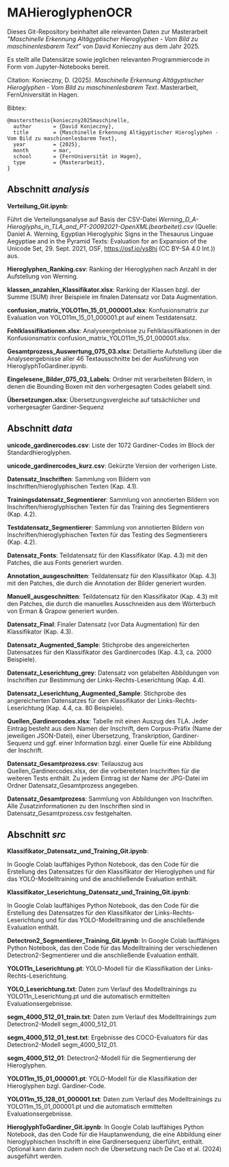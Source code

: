 # MAHieroglyphenOCR

Dieses Git-Repository beinhaltet alle relevanten Daten zur Masterarbeit *"Maschinelle Erkennung Altägyptischer Hieroglyphen - Vom Bild zu maschinenlesbarem Text"* von David Konieczny aus dem Jahr 2025.

Es stellt alle Datensätze sowie jeglichen relevanten Programmiercode in Form von Jupyter-Notebooks bereit.

Citation: 
Konieczny, D. (2025). *Maschinelle Erkennung Altägyptischer Hieroglyphen - Vom Bild zu maschinenlesbarem Text*. Masterarbeit, FernUniversität in Hagen.

Bibtex:
```
@mastersthesis{konieczny2025maschinelle,
  author       = {David Konieczny},
  title        = {Maschinelle Erkennung Altägyptischer Hieroglyphen - Vom Bild zu maschinenlesbarem Text},
  year         = {2025},
  month        = mar,
  school       = {FernUniversität in Hagen},
  type         = {Masterarbeit},
}
```

## Abschnitt *analysis*
**Verteilung_Git.ipynb**: 

Führt die Verteilungsanalyse auf Basis der CSV-Datei *Werning_D_A-Hieroglyphs_in_TLA_and_PT-20092021-OpenXML(bearbeitet).csv* (Quelle: Daniel A. Werning, Egyptian Hieroglyphic Signs in the Thesaurus Linguae Aegyptiae and in the Pyramid Texts: Evaluation for an Expansion of the Unicode Set, 29. Sept. 2021, OSF, https://osf.io/ys8hj (CC BY-SA 4.0 Int.)) aus.

**Hieroglyphen_Ranking.csv**: Ranking der Hieroglyphen nach Anzahl in der Aufstellung von Werning.

**klassen_anzahlen_Klassifikator.xlsx**: Ranking der Klassen bzgl. der Summe (SUM) ihrer Beispiele im finalen Datensatz vor Data Augmentation.

**confusion_matrix_YOLO11m_15_01_000001.xlsx**: Konfusionsmatrix zur Evaluation von YOLO11m_15_01_000001.pt auf einem Testdatensatz.

**Fehlklassifikationen.xlsx**: Analyseergebnisse zu Fehlklassifikationen in der Konfusionsmatrix confusion_matrix_YOLO11m_15_01_000001.xlsx.

**Gesamtprozess_Auswertung_075_03.xlsx**: Detaillierte Aufstellung über die Analyseergebnisse aller 46 Textausschnitte bei der Ausführung von HieroglyphToGardiner.ipynb.

**Eingelesene_Bilder_075_03_Labels**: Ordner mit verarbeiteten Bildern, in denen die Bounding Boxen mit den vorhergesagten Codes gelabelt sind.

**Übersetzungen.xlsx**: Übersetzungsvergleiche auf tatsächlicher und vorhergesagter Gardiner-Sequenz


## Abschnitt *data*
**unicode_gardinercodes.csv**: Liste der 1072 Gardiner-Codes im Block der Standardhieroglyphen.

**unicode_gardinercodes_kurz.csv**: Gekürzte Version der vorherigen Liste.

**Datensatz_Inschriften**: Sammlung von Bildern von Inschriften/hieroglyphischen Texten (Kap. 4.1).

**Trainingsdatensatz_Segmentierer**: Sammlung von annotierten Bildern von Inschriften/hieroglyphischen Texten für das Training des Segmentierers (Kap. 4.2).

**Testdatensatz_Segmentierer**: Sammlung von annotierten Bildern von Inschriften/hieroglyphischen Texten für das Testing des Segmentierers (Kap. 4.2).

**Datensatz_Fonts**: Teildatensatz für den Klassifikator (Kap. 4.3) mit den Patches, die aus Fonts generiert wurden.

**Annotation_ausgeschnitten**: Teildatensatz für den Klassifikator (Kap. 4.3) mit den Patches, die durch die Annotation der Bilder generiert wurden.

**Manuell_ausgeschnitten**: Teildatensatz für den Klassifikator (Kap. 4.3) mit den Patches, die durch die manuelles Ausschneiden aus dem Wörterbuch von Erman & Grapow generiert wurden.

**Datensatz_Final**: Finaler Datensatz (vor Data Augmentation) für den Klassifikator (Kap. 4.3).

**Datensatz_Augmented_Sample**: Stichprobe des angereicherten Datensatzes für den Klassifikator des Gardinercodes (Kap. 4.3, ca. 2000 Beispiele).

**Datensatz_Leserichtung_grey**: Datensatz von gelabelten Abbildungen von Inschriften zur Bestimmung der Links-Rechts-Leserichtung (Kap. 4.4). 

**Datensatz_Leserichtung_Augmented_Sample**: Stichprobe des angereicherten Datensatzes für den Klassifikator der Links-Rechts-Leserichtung (Kap. 4.4, ca. 80 Beispiele).

**Quellen_Gardinercodes.xlsx**: Tabelle mit einen Auszug des TLA. Jeder Eintrag besteht aus dem Namen der Inschrift, dem Corpus-Präfix (Name der jeweiligen JSON-Datei), einer Übersetzung, Transkription, Gardiner-Sequenz und ggf. einer Information bzgl. einer Quelle für eine Abbildung der Inschrift.

**Datensatz_Gesamtprozess.csv**: Teilauszug aus Quellen_Gardinercodes.xlsx, der die vorbereiteten Inschriften für die weiteren Tests enthält. Zu jedem Eintrag ist der Name der JPG-Datei im Ordner Datensatz_Gesamtprozess angegeben.

**Datensatz_Gesamtprozess**: Sammlung von Abbildungen von Inschriften. Alle Zusatzinformationen zu den Inschriften sind in Datensatz_Gesamtprozess.csv festgehalten.


## Abschnitt *src*
**Klassifikator_Datensatz_und_Training_Git.ipynb**:

In Google Colab lauffähiges Python Notebook, das den Code für die Erstellung des Datensatzes für den Klassifikator der Hieroglyphen und für das YOLO-Modelltraining und die anschließende Evaluation enthält. 

**Klassifikator_Leserichtung_Datensatz_und_Training_Git.ipynb**:

In Google Colab lauffähiges Python Notebook, das den Code für die Erstellung des Datensatzes für den Klassifikator der Links-Rechts-Leserichtung und für das YOLO-Modelltraining und die anschließende Evaluation enthält. 

**Detectron2_Segmentierer_Training_Git.ipynb**:
In Google Colab lauffähiges Python Notebook, das den Code für das Modelltraining der verschiedenen Detectron2-Segmentierer und die anschließende Evaluation enthält. 

**YOLO11n_Leserichtung.pt**: YOLO-Modell für die Klassifikation der Links-Rechts-Leserichtung.

**YOLO_Leserichtung.txt**: Daten zum Verlauf des Modelltrainings zu YOLO11n_Leserichtung.pt und die automatisch ermittelten Evaluationsergebnisse.

**segm_4000_512_01_train.txt**: Daten zum Verlauf des Modelltrainings zum Detectron2-Modell segm_4000_512_01.

**segm_4000_512_01_test.txt**: Ergebnisse des COCO-Evaluators für das Detectron2-Modell segm_4000_512_01.

**segm_4000_512_01**: Detectron2-Modell für die Segmentierung der Hieroglyphen.

**YOLO11m_15_01_000001.pt**: YOLO-Modell für die Klassifikation der Hieroglyphen bzgl. Gardiner-Code.

**YOLO11m_15_128_01_000001.txt**: Daten zum Verlauf des Modelltrainings zu YOLO11m_15_01_000001.pt und die automatisch ermittelten Evaluationsergebnisse.

**HieroglyphToGardiner_Git.ipynb**: In Google Colab lauffähiges Python Notebook, das den Code für die Hauptanwendung, die eine Abbildung einer hieroglyphischen Inschrift in eine Gardinersequenz überführt, enthält. Optional kann darin zudem noch die Übersetzung nach De Cao et al. (2024) ausgeführt werden. 

